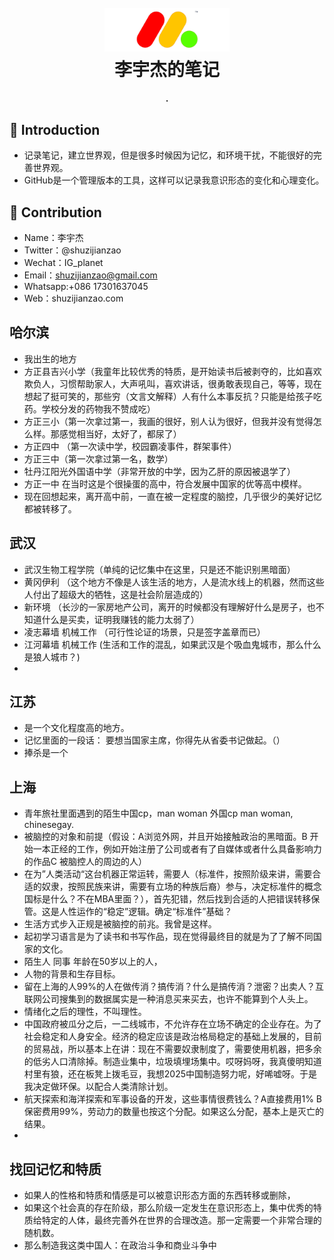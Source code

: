 <h1  align="center"> 
  <br>
  <a href="https://github.com/shuzijianzao/Spiral3D/blob/master/Picture/SHUZIJIANZAO"><img src="https://github.com/shuzijianzao/Spiral3D/blob/master/Picture/SHUZIJIANZAO.png" alt="SHUZIJIANZAO" width="200"></a>
  <br>
  李宇杰的笔记
  <br>
</h1>

<h4 align="center"><a href="http://shuzijianzao.com" target="_blank"></a>.</h4>

## 🚀 Introduction
- 记录笔记，建立世界观，但是很多时候因为记忆，和环境干扰，不能很好的完善世界观。
- GitHub是一个管理版本的工具，这样可以记录我意识形态的变化和心理变化。

## 👬 Contribution
- Name：李宇杰
- Twitter：@shuzijianzao
- Wechat：IG_planet
- Email：shuzijianzao@gmail.com
- Whatsapp:+086 17301637045
- Web：shuzijianzao.com


## 哈尔滨
- 我出生的地方
- 方正县吉兴小学（我童年比较优秀的特质，是开始读书后被剥夺的，比如喜欢欺负人，习惯帮助家人，大声吼叫，喜欢讲话，很勇敢表现自己，等等，现在想起了挺可笑的，那些穷（文言文解释）人有什么本事反抗？只能是给孩子吃药。学校分发的药物我不赞成吃）
- 方正三小（第一次拿过第一，我画的很好，别人认为很好，但我并没有觉得怎么样。那感觉相当好，太好了，都尿了）
- 方正四中 （第一次读中学，校园霸凌事件，群架事件）
- 方正三中（第一次拿过第一名，数学）
- 牡丹江阳光外国语中学（非常开放的中学，因为乙肝的原因被退学了）
- 方正一中  在当时这是个很操蛋的高中，符合发展中国家的优等高中模样。
- 现在回想起来，离开高中前，一直在被一定程度的脑控，几乎很少的美好记忆都被转移了。

## 武汉
- 武汉生物工程学院（单纯的记忆集中在这里，只是还不能识别黑暗面）
- 黄冈伊利 （这个地方不像是人该生活的地方，人是流水线上的机器，然而这些人付出了超级大的牺牲，这是社会阶层造成的）
- 新环境  （长沙的一家房地产公司，离开的时候都没有理解好什么是房子，也不知道什么是买卖，证明我赚钱的能力太弱了）
- 凌志幕墙 机械工作 （可行性论证的场景，只是签字盖章而已）
- 江河幕墙 机械工作  (生活和工作的混乱，如果武汉是个吸血鬼城市，那么什么是狼人城市？)
- 

## 江苏
- 是一个文化程度高的地方。
- 记忆里面的一段话： 要想当国家主席，你得先从省委书记做起。（）
- 捧杀是一个

## 上海
- 青年旅社里面遇到的陌生中国cp，man woman 外国cp man woman, chinesegay.
- 被脑控的对象和前提（假设：A浏览外网，并且开始接触政治的黑暗面。B 开始一本正经的工作，例如开始注册了公司或者有了自媒体或者什么具备影响力的作品C 被脑控人的周边的人）
- 在为”人类活动“这台机器正常运转，需要人（标准件，按照阶级来讲，需要合适的奴隶，按照民族来讲，需要有立场的种族后裔）参与，决定标准件的概念国标是什么？不在MBA里面？），首先犯错，然后找到合适的人把错误转移保管。这是人性运作的“稳定”逻辑。确定“标准件”基础？
- 生活方式步入正规是被脑控的前兆。我曾是这样。
- 起初学习语言是为了读书和书写作品，现在觉得最终目的就是为了了解不同国家的文化。
- 陌生人 同事 年龄在50岁以上的人，
- 人物的背景和生存目标。
- 留在上海的人99%的人在做传消？搞传消？什么是搞传消？泄密？出卖人？互联网公司搜集到的数据属实是一种消息买来买去，也许不能算到个人头上。
- 情绪化之后的理性，不叫理性。
- 中国政府被瓜分之后，一二线城市，不允许存在立场不确定的企业存在。为了社会稳定和人身安全。经济的稳定应该是政治格局稳定的基础上发展的，目前的贸易战，所以基本上在讲：现在不需要奴隶制度了，需要使用机器，把多余的低劣人口清除掉。制造业集中，垃圾填埋场集中。哎呀妈呀，我真傻明知道村里有狼，还在板凳上拨毛豆，我想2025中国制造努力呢，好唏嘘呀。于是我决定做环保。以配合人类清除计划。
- 航天探索和海洋探索和军事设备的开发，这些事情很费钱么？A直接费用1% B保密费用99%，劳动力的数量也按这个分配。如果这么分配，基本上是灭亡的结果。
-

## 找回记忆和特质
- 如果人的性格和特质和情感是可以被意识形态方面的东西转移或删除，
- 如果这个社会真的存在阶级，那么阶级一定发生在意识形态上，集中优秀的特质给特定的人体，最终完善外在世界的合理改造。那一定需要一个非常合理的随机数。
- 那么制造我这类中国人：在政治斗争和商业斗争中